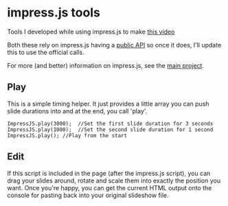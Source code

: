 impress.js tools
============

Tools I developed while using impress.js to make [this video](http://www.youtube.com/watch?v=ObLiikJEt94)

Both these rely on impress.js having a [public API](https://github.com/bartaz/impress.js/issues/39) so once it does, I'll update this to use the official calls.

For more (and better) information on impress.js, see the [main project](https://github.com/bartaz/impress.js).

Play
----
This is a simple timing helper. It just provides a little array you can push slide durations into and at the end, you call 'play'.

    ImpressJS.play(3000);  //Set the first slide duration for 3 seconds
    ImpressJS.play(1000);  //Set the second slide duration for 1 second
    ImpressJS.play(); //Play from the start

Edit
----
If this script is included in the page (after the impress.js script), you can drag your slides around, rotate and scale them into exactly the position you want. Once you're happy, you can get the current HTML output onto the console for pasting back into your original slideshow file.